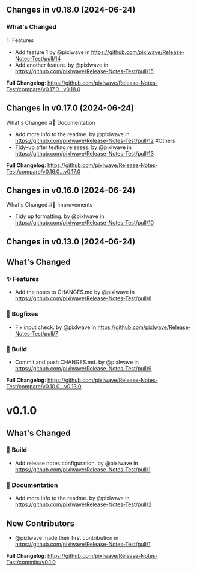 ## Changes in v0.18.0 (2024-06-24)

### What's Changed
✨ Features
* Add feature 1 by @pixlwave in https://github.com/pixlwave/Release-Notes-Test/pull/14
* Add another feature. by @pixlwave in https://github.com/pixlwave/Release-Notes-Test/pull/15


**Full Changelog**: https://github.com/pixlwave/Release-Notes-Test/compare/v0.17.0...v0.18.0

## Changes in v0.17.0 (2024-06-24)

What's Changed
#📄 Documentation
* Add more info to the readme. by @pixlwave in https://github.com/pixlwave/Release-Notes-Test/pull/12
#Others
* Tidy-up after testing releases. by @pixlwave in https://github.com/pixlwave/Release-Notes-Test/pull/13


**Full Changelog**: https://github.com/pixlwave/Release-Notes-Test/compare/v0.16.0...v0.17.0

## Changes in v0.16.0 (2024-06-24)

What's Changed
#🙌 Improvements
* Tidy up formatting. by @pixlwave in https://github.com/pixlwave/Release-Notes-Test/pull/10

## Changes in v0.13.0 (2024-06-24)

## What's Changed
### ✨ Features
* Add the notes to CHANGES.md by @pixlwave in https://github.com/pixlwave/Release-Notes-Test/pull/8
### 🐛 Bugfixes
* Fix input check. by @pixlwave in https://github.com/pixlwave/Release-Notes-Test/pull/7
### 🧱 Build
* Commit and push CHANGES.md. by @pixlwave in https://github.com/pixlwave/Release-Notes-Test/pull/9


**Full Changelog**: https://github.com/pixlwave/Release-Notes-Test/compare/v0.10.0...v0.13.0

# v0.1.0
## What's Changed
### 🧱 Build
* Add release notes configuration. by @pixlwave in https://github.com/pixlwave/Release-Notes-Test/pull/1
### 📄 Documentation
* Add more info to the readme. by @pixlwave in https://github.com/pixlwave/Release-Notes-Test/pull/2

## New Contributors
* @pixlwave made their first contribution in https://github.com/pixlwave/Release-Notes-Test/pull/1

**Full Changelog**: https://github.com/pixlwave/Release-Notes-Test/commits/v0.1.0
